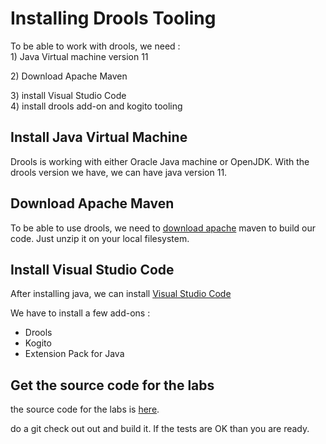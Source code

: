 # Installing Drools Tooling

To be able to work with drools, we need :\
1\) Java Virtual machine version 11

2\) Download Apache Maven&#x20;

3\) install Visual Studio Code \
4\) install drools add-on and kogito tooling

## Install Java Virtual Machine

Drools is working with either Oracle Java machine or OpenJDK. With the drools version we have, we can have java version 11.

[ ](https://code.visualstudio.com/Download)

## Download Apache Maven

To be able to use drools, we need to [download apache](https://maven.apache.org/download.cgi) maven to build our code. Just unzip it on your local filesystem.



## Install Visual Studio Code

After installing java, we can install [Visual Studio Code](https://code.visualstudio.com/Download)

We have to install a few add-ons :&#x20;

* Drools
* Kogito
* Extension Pack for Java



## Get the source code for the labs

the source code for the labs is [here](https://github.com/nheron/drools-lab.git).

do a git check out out and build it. If the tests are OK than you are ready.

